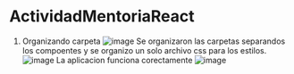 # ActividadMentoriaReact
1. Organizando carpeta 
![image](https://user-images.githubusercontent.com/103125129/166334364-b8a4613b-7656-499f-af2a-450780112235.png)
Se organizaron las carpetas separandos los compoentes y se organizo un solo archivo css para los estilos.
![image](https://user-images.githubusercontent.com/103125129/166334456-dbff658d-36a2-493d-877c-387ccdf9a237.png)
La aplicacion funciona corectamente 
![image](https://user-images.githubusercontent.com/103125129/166334493-0a4c07b3-e8a9-43ff-a39c-3fcd35a139b1.png)
